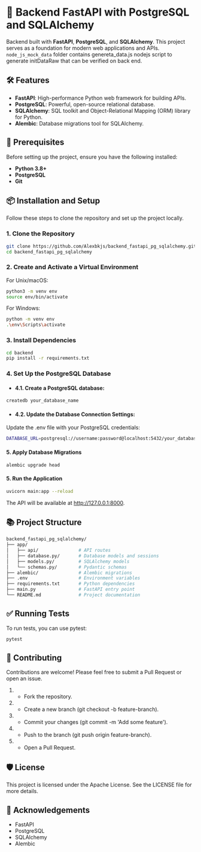 # 🚀 Backend FastAPI with PostgreSQL and SQLAlchemy

Backend built with **FastAPI**, **PostgreSQL**, and **SQLAlchemy**. This project serves as a foundation for modern web applications and APIs.
`node_js_mock_data` folder contains genereta_data.js nodejs script to generate initDataRaw that can be verified on back end.

## 🛠️ Features

- **FastAPI**: High-performance Python web framework for building APIs.
- **PostgreSQL**: Powerful, open-source relational database.
- **SQLAlchemy**: SQL toolkit and Object-Relational Mapping (ORM) library for Python.
- **Alembic**: Database migrations tool for SQLAlchemy.

## 📝 Prerequisites

Before setting up the project, ensure you have the following installed:

- **Python 3.8+**
- **PostgreSQL**
- **Git**

## 📦 Installation and Setup

Follow these steps to clone the repository and set up the project locally.

### 1. Clone the Repository

```bash
git clone https://github.com/Alexbkjs/backend_fastapi_pg_sqlalchemy.git
cd backend_fastapi_pg_sqlalchemy
```
### 2. Create and Activate a Virtual Environment

For Unix/macOS:

```bash
python3 -m venv env
source env/bin/activate
```

For Windows:

```bash
python -m venv env
.\env\Scripts\activate
```
### 3. Install Dependencies
```bash
cd backend
pip install -r requirements.txt
```

### 4. Set Up the PostgreSQL Database

- #### 4.1. Create a PostgreSQL database:

```bash
createdb your_database_name
```

- #### 4.2. Update the Database Connection Settings:
Update the .env file with your PostgreSQL credentials:


```bash
DATABASE_URL=postgresql://username:password@localhost:5432/your_database_name
```

#### 5. Apply Database Migrations

```bash
alembic upgrade head
```


#### 5. Run the Application

```bash
uvicorn main:app --reload
```
The API will be available at http://127.0.0.1:8000. 

## 📚 Project Structure


```bash
backend_fastapi_pg_sqlalchemy/
├── app/
│   ├── api/               # API routes
│   ├── database.py/       # Database models and sessions
│   ├── models.py/         # SQLAlchemy models
│   └── schemas.py/        # Pydantic schemas
├── alembic/               # Alembic migrations
├── .env                   # Environment variables
├── requirements.txt       # Python dependencies
├── main.py                # FastAPI entry point
└── README.md              # Project documentation
```
## ✅ Running Tests
To run tests, you can use pytest:

```bash
pytest
```
## 🤝 Contributing
Contributions are welcome! Please feel free to submit a Pull Request or open an issue.

1. - Fork the repository.
2. - Create a new branch (git checkout -b feature-branch).
3. - Commit your changes (git commit -m 'Add some feature').
4. - Push to the branch (git push origin feature-branch).
5. - Open a Pull Request.

## 🛡️ License
This project is licensed under the Apache License. See the LICENSE file for more details.

## 🌟 Acknowledgements
- FastAPI
- PostgreSQL
- SQLAlchemy
- Alembic
